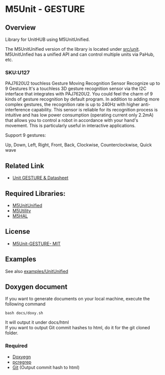 # M5Unit - GESTURE

## Overview

Library for UnitHUB using M5UnitUnified.  

The M5UnitUnified version of the library is located under [src/unit](src/unit).  
M5UnitUnfied has a unified API and can control multiple units via PaHub, etc.


### SKU:U127

PAJ7620U2 touchless Gesture Moving Recognition Sensor Recognize up to 9 Gestures It's a touchless 3D gesture recognition sensor via the I2C interface that integrates with PAJ7620U2. You could feel the charm of 9 kinds of gesture recognition by default program. In addition to adding more complex gestures, the recognition rate is up to 240Hz with higher anti-interference capability. This sensor is reliable for its recognition process is intuitive and has low power consumption (operating current only 2.2mA) that allows you to control a robot in accordance with your hand's movement. This is particularly useful in interactive applications.

Support 9 gestures:

Up, Down, Left, Right, Front, Back, Clockwise, Counterclockwise, Quick wave


## Related Link

- [Unit GESTURE & Datasheet](https://docs.m5stack.com/en/unit/Gesture)

## Required Libraries:

- [M5UnitUnified](https://github.com/m5stack/M5UnitUnified)
- [M5Utility](https://github.com/m5stack/M5Utility)
- [M5HAL](https://github.com/m5stack/M5HAL)

## License

- [M5Unit-GESTURE- MIT](LICENSE)

## Examples
See also [examples/UnitUnified](examples/UnitUnified)

## Doxygen document
If you want to generate documents on your local machine, execute the following command

```
bash docs/doxy.sh
```

It will output it under docs/html  
If you want to output Git commit hashes to html, do it for the git cloned folder.

### Required
- [Doxyegn](https://www.doxygen.nl/)
- [pcregrep](https://formulae.brew.sh/formula/pcre2)
- [Git](https://git-scm.com/) (Output commit hash to html)
